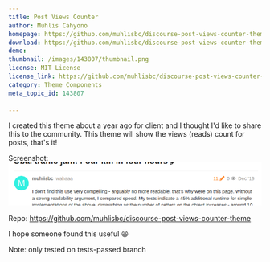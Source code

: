 ```yaml
---
title: Post Views Counter
author: Muhlis Cahyono
homepage: https://github.com/muhlisbc/discourse-post-views-counter-theme
download: https://github.com/muhlisbc/discourse-post-views-counter-theme
demo: 
thumbnail: /images/143807/thumbnail.png
license: MIT License
license_link: https://github.com/muhlisbc/discourse-post-views-counter-theme/blob/master/LICENSE
category: Theme Components
meta_topic_id: 143807

---
```

I created this theme about a year ago for client and I thought I'd like to share this to the community. This theme will show the views (reads) count for posts, that's it!

Screenshot:
![DeepinScreenshot_select-area_20200310212940: 690x116, 75%](/images/143807/jRUeNoigcUuOSEZkyyA74yoBNsx.png) 

Repo:
https://github.com/muhlisbc/discourse-post-views-counter-theme

 I hope someone found this useful :smiley: 

Note: only tested on tests-passed branch